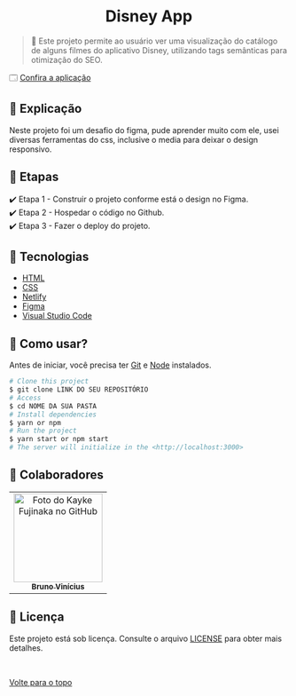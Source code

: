 <h1 align="center">Disney App</h1>

> 🔎 Este projeto permite ao usuário ver uma visualização do catálogo de alguns filmes do aplicativo Disney, utilizando tags semânticas para otimização do SEO.

🗔 <a href="https://disneyappvnw.netlify.app" target="_blank"> Confira a aplicação </a> <br>

## :page_facing_up: Explicação

Neste projeto foi um desafio do figma, pude aprender muito com ele, usei diversas ferramentas do css, inclusive o media para deixar o design responsivo.

## 🎯 Etapas

:heavy_check_mark: Etapa 1 - Construir o projeto conforme está o design no Figma. <br>
:heavy_check_mark: Etapa 2 - Hospedar o código no Github. <br>
:heavy_check_mark: Etapa 3 - Fazer o deploy do projeto. <br>

## 🚀 Tecnologias

- [HTML](https://developer.mozilla.org/pt-BR/docs/Web/HTML)
- [CSS](https://www.w3schools.com/css/)
- [Netlify](https://www.netlify.com)
- [Figma](https://www.figma.com)
- [Visual Studio Code](https://code.visualstudio.com)

## :closed_book: Como usar?

Antes de iniciar, você precisa ter [Git](https://git-scm.com) e [Node](https://nodejs.org/en/) instalados.

```bash
# Clone this project
$ git clone LINK DO SEU REPOSITÓRIO
# Access
$ cd NOME DA SUA PASTA
# Install dependencies
$ yarn or npm
# Run the project
$ yarn start or npm start
# The server will initialize in the <http://localhost:3000>
```

## 🤝 Colaboradores

<table>
  <tr>
    <td align="center">
      <a href="https://github.com/brunowzz">
        <img src="https://avatars.githubusercontent.com/u/94939630?v=4" width="160px;" alt="Foto do Kayke Fujinaka no GitHub"/><br>
        <sub>
          <b>Bruno Vinícius</b>
        </sub>
      </a>
    </td>
  </tr>
</table>

## 📝 Licença

Este projeto está sob licença. Consulte o arquivo [LICENSE](LICENSE.md) para obter mais detalhes.

&#xa0;

<a href="#top">Volte para o topo</a>
